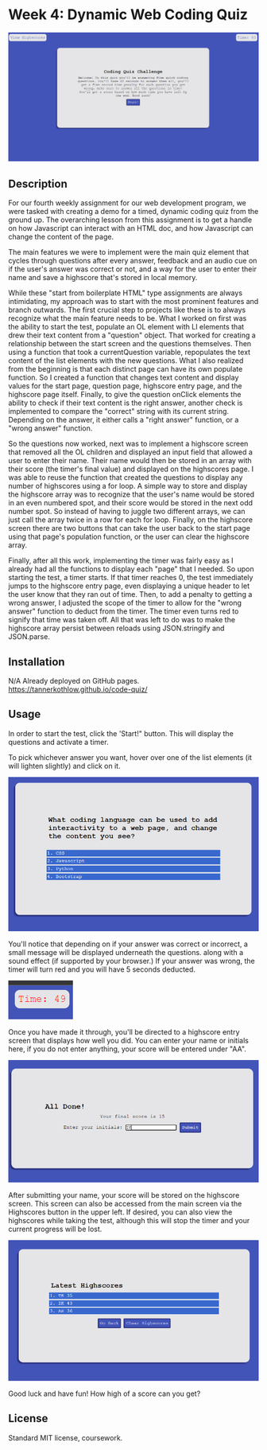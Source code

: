 # Week 4: Dynamic Web Coding Quiz

![full screenshot](./assets/images/screenshot1.PNG)

## Description

For our fourth weekly assignment for our web development program, we were tasked with creating a demo for a timed, dynamic coding quiz from the ground up. The overarching lesson from this assignment is to get a handle on how Javascript can interact with an HTML doc, and how Javascript can change the content of the page. 

The main features we were to implement were the main quiz element that cycles through questions after every answer, feedback and an audio cue on if the user's answer was correct or not, and a way for the user to enter their name and save a highscore that's stored in local memory.

While these "start from boilerplate HTML" type assignments are always intimidating, my approach was to start with the most prominent features and branch outwards. The first crucial step to projects like these is to always recognize what the main feature needs to be. What I worked on first was the ability to start the test, populate an OL element with LI elements that drew their text content from a "question" object. That worked for creating a relationship between the start screen and the questions themselves. Then using a function that took a currentQuestion variable, repopulates the text content of the list elements with the new questions. What I also realized from the beginning is that each distinct page can have its own populate function. So I created a function that changes text content and display values for the start page, question page, highscore entry page, and the highscore page itself. Finally, to give the question onClick elements the ability to check if their text content is the right answer, another check is implemented to compare the "correct" string with its current string. Depending on the answer, it either calls a "right answer" function, or a "wrong answer" function.

So the questions now worked, next was to implement a highscore screen that removed all the OL children and displayed an input field that allowed a user to enter their name. Their name would then be stored in an array with their score (the timer's final value) and displayed on the highscores page. I was able to reuse the function that created the questions to display any number of highscores using a for loop. A simple way to store and display the highscore array was to recognize that the user's name would be stored in an even numbered spot, and their score would be stored in the next odd number spot. So instead of having to juggle two different arrays, we can just call the array twice in a row for each for loop. Finally, on the highscore screen there are two buttons that can take the user back to the start page using that page's population function, or the user can clear the highscore array.

Finally, after all this work, implementing the timer was fairly easy as I already had all the functions to display each "page" that I needed. So upon starting the test, a timer starts. If that timer reaches 0, the test immediately jumps to the highscore entry page, even displaying a unique header to let the user know that they ran out of time. Then, to add a penalty to getting a wrong answer, I adjusted the scope of the timer to allow for the "wrong answer" function to deduct from the timer. The timer even turns red to signify that time was taken off. All that was left to do was to make the highscore array persist between reloads using JSON.stringify and JSON.parse. 

## Installation

N/A Already deployed on GitHub pages. 
https://tannerkothlow.github.io/code-quiz/

## Usage
In order to start the test, click the 'Start!" button. This will display the questions and activate a timer.

To pick whichever answer you want, hover over one of the list elements (it will lighten slightly) and click on it.

![question box](./assets/images/screenshot3.PNG)

You'll notice that depending on if your answer was correct or incorrect, a small message will be displayed underneath the questions. along with a sound effect (if supported by your browser.) If your answer was wrong, the timer will turn red and you will have 5 seconds deducted.

![timer deducted](./assets/images/screenshot5.PNG)

Once you have made it through, you'll be directed to a highscore entry screen that displays how well you did. You can enter your name or initials here, if you do not enter anything, your score will be entered under "AA".

![highscore entry](./assets/images/screenshot4.PNG)

After submitting your name, your score will be stored on the highscore screen. This screen can also be accessed from the main screen via the Highscores button in the upper left.
If desired, you can also view the highscores while taking the test, although this will stop the timer and your current progress will be lost.

![highscore display](./assets/images/screenshot2.PNG)

Good luck and have fun! How high of a score can you get?

## License

Standard MIT license, coursework.
